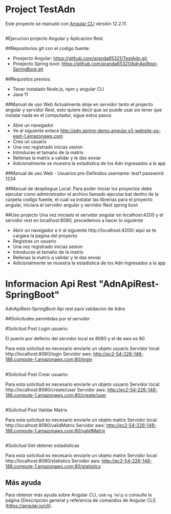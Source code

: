 # Project TestAdn

Este proyecto se reanudó con [Angular CLI](https://github.com/angular/angular-cli) versión 12.2.11.

##

#Ejecucion projecto Angular y Aplicacion Rest

##Repositorios git con el codigo fuente:
- Proejecto Angular: https://github.com/aranda65321/TestAdn.git
- Proejecto Spring boot: https://github.com/aranda65321/AdnApiRest-SpringBoot.git

##Requisitos previos:
 - Tener instalado Node.js, npm y angular CLI
 - Java 11

##Manual de uso Web
Actualmente aloje en servidor tanto el projecto angular y servidor Rest, esto quiere decir que se puede usar sin tener que instalar nada en el computador, sigue estos pasos

- Abre un navegador
- Ve al siguiente enlace http://adn.spring-demo.angular.s3-website-us-east-1.amazonaws.com
- Crea un usuario 
- Una vez registrado inicias sesion
- Introduces el tamaño de la matrix
- Rellenas la matrix a validar y le das enviar
- Adicionalmente se muestra la estadistica de los Adn ingresados a la app

##Manual de uso Web - Usuarios pre-Definidos
username: test1
password: 1234

##Manual de despliegue Local:
Para poder Iniciar los proyectos debe ejecutar como administrador el archivo llamado ejecutar.bat dentro de la carpeta codigo fuente, el cual va instalar las librerias para el proyecto angular, iniciara el servidor angular y servidor Rest spring boot

##Uso projecto
Una vez iniciado el servidor angular en localhost:4200 y el servidor rest en localhost:8080, procedemos a hacer lo siguiente

- Abrir un navegador e ir al siguiente http://localhost:4200/ aqui se te cargara la pagina del proyecto
- Registras un usuario
- Una vez registrado inicias sesion
- Introduces el tamaño de la matrix
- Rellenas la matrix a validar y le das enviar
- Adicionalmente se muestra la estadistica de los Adn ingresados a la app


# Informacion Api Rest "AdnApiRest-SpringBoot"
AdnApiRest-SpringBoot Api rest para validacion de Adns

##Solicitudes permitidas por el servidor

#Solicitud Post Login usuario:

El puerto por defecto del servidor local es 8080 y el de aws es 80
  
Para esta solicitud es necesario enviarle un objeto usuario 
Servidor local: http://localhost:8080/login
Servidor aws: http://ec2-54-226-148-188.compute-1.amazonaws.com:80/login
    
##

#Solicitud Post Crear usuario:
  
Para esta solicitud es necesario enviarle un objeto usuario 
Servidor local: http://localhost:8080/create/user
Servidor aws: http://ec2-54-226-148-188.compute-1.amazonaws.com:80/create/user
    
##

#Solicitud Post Validar Matrix
  
Para esta solicitud es necesario enviarle un objeto matrix
Servidor local: http://localhost:8080/validMatrix
Servidor aws: http://ec2-54-226-148-188.compute-1.amazonaws.com:80/validMatrix
    
##

#Solicitud Get obtener estadisticas
  
Para esta solicitud es necesario enviarle un objeto matrix
Servidor local: http://localhost:8080/statistics
Servidor aws: http://ec2-54-226-148-188.compute-1.amazonaws.com:80/statistics
    


##

## Más ayuda

Para obtener más ayuda sobre Angular CLI, use `ng help` o consulte la página [Descripción general y referencia de comandos de Angular CLI] (https://angular.io/cli).
